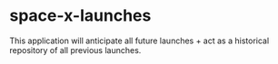 # space-x-launches
This application will anticipate all future launches + act as a historical repository of all previous launches.
